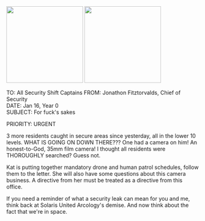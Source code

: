 <img width="200" src="https://orzoknight.github.io/corbit-global/img/corbit-security-logo.svg">  
<img width="200" src="https://orzoknight.github.io/corbit-global/img/corbit-security-secure-memo.svg">
<br>

TO: All Security Shift Captains
FROM: Jonathon Fitztorvalds, Chief of Security  
DATE: Jan 16, Year 0  
SUBJECT: For fuck's sakes

PRIORITY: URGENT

3 more residents caught in secure areas since yesterday, all in the lower 10 levels. WHAT IS GOING ON DOWN THERE??? One had a camera on him! An honest-to-God, 35mm film camera! I thought all residents were THOROUGHLY searched? Guess not.

Kat is putting together mandatory drone and human patrol schedules, follow them to the letter. She will also have some questions about this camera business. A directive from her must be treated as a directive from this office.

If you need a reminder of what a security leak can mean for you and me, think back at Solaris United Arcology's demise. And now think about the fact that we're in space. 
